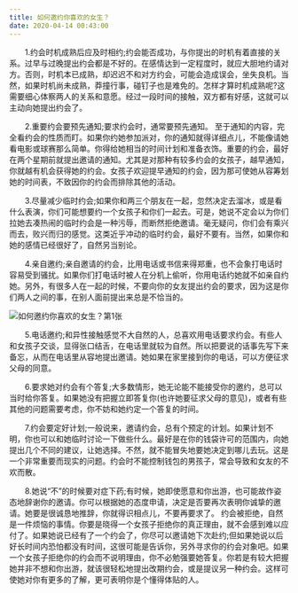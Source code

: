 ```yaml
---
title: 如何邀约你喜欢的女生？
date: 2020-04-14 00:43:00
---
```




　　1.约会时机成熟后应及时相约;约会能否成功，与你提出的时机有着直接的关系。过早与过晚提出约会都是不好的。在感情达到一定程度时，就应大胆地约请对方。否则，时机本已成熟，却迟迟不和对方约会，可能会造成误会，坐失良机。当然，如果时机尚未成熟，莽撞行事，碰钉子也是难免的。怎样才算时机成熟呢?这需要细心体察两人的关系和意愿。经过一段时间的接触，双方都有好感，这就可以主动向她提出约会了。

　　2.重要约会要预先通知;要求约会时，通常要预先通知。 至于通知的内容，完全看约会的性质而盯。如果你约她参加派对，你的通知就得详细点儿，不能像请她看电影或球赛那么简单。你得给她相当的时间计划和准备衣饰。重要的约会，最好在两个星期前就提出邀请的通知。尤其是对那种有较多约会的女孩子，越早通知，你就越有机会获得她的约会。女孩子欢迎提早通知的约会，因为那可使她从容筹划她的时间表，不致因你的约会而排除其他的活动。

　　3.尽量减少临时约会;如果你和两三个朋友在一起，忽然决定去溜冰，或是看什么表演，你们可能想要约一个女孩子和你们一起去。可是，她说不定会以为你们拉她去凑热闹的临时约会是一种污辱，而断然拒绝邀请。毫无疑问，你们会有乘兴而去，败兴而归的感觉。这类近乎冲动的临时约会，最好不要有。当然，如果你和她的感情已经很好了，自然另当别论。

　　4.亲自邀约;亲自邀请的约会，比用电话或书信来得郑重，也不会象打电话时容易受到骚扰。如果你们打电话时被人在分机上偷听，你用电话约她就不如亲自约她。另外，有很多人在一起的时候，不要向你的女友提出约会的要求，因为这是你们两人之间的事，在别人面前提出来总是不恰当的。

![如何邀约你喜欢的女生？第1张](/img/91b702d52aa87bfe4acaf3accb5a7b7c.jpg)

　　5.电话邀约;和异性接触感觉不大自然的人，总喜欢用电话要求约会。有些人和女孩子交谈，显得张口结舌，在电话里就较为自然。所以把要说的话事先写下来备忘，从而在电话里从容地提出邀请。她如果在家里接到你的电话，可以方便征求父母的同意。

　　6.要求她对约会有个答复;大多数情形，她无论能不能接受你的邀约，总可以当时给你答复。如果她没有把握立即答复你(也许她要征求父母的意见)，或者有些其他的问题需要考虑，你不妨和她约定一个答复的时间。

　　7.约会要定好计划;一般说来，邀请约会，总有个预定的计划。如果计划不明，你也可以和她临时讨论一下做些什么。最好是在你的钱袋许可的范围内，向她提出几个不同的建议，让她选择。不然，就不能冒失地要她决定到哪儿去玩。这是一个非常重要而现实的问题。约会时不能控制钱包的男孩子，常会导致和女友的不欢而散。

　　8.她说“不”的时候要对症下药;有时候，她即使愿意和你出游，也可能故作姿态地辞谢你的邀请。你可以根据她的态度申请，决定是否要再次表明你诚挚的邀请。她要是很诚恳地推辞，你就得识相点儿，不要再要求了。 约会被拒绝，自然是一件烦恼的事情。你要是晓得一个女孩子拒绝你的真正理由，就不会感到难以应付了。如果她说已经有了一个约会了，你尽可以邀请她下次赴约;但如果她说以后好长时间内恐怕都没有时间，这很可能是告诉你，另外寻求你的约会对象吧。如果一个女孩子拒绝你的约会而不说明理由，你不必勉强要她答复。你若是有较大把握她并非不想和你出游，就该很轻松地提出改期约会，或是提议另一种约会。这样可使她对你有更多的了解，更可表明你是个懂得体贴的人。